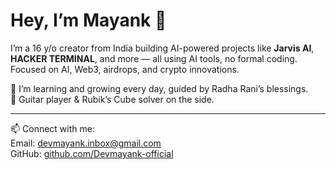 # Hey, I’m Mayank 👋

I’m a 16 y/o creator from India building AI-powered projects like **Jarvis AI**, **HACKER TERMINAL**, and more — all using AI tools, no formal coding.  
Focused on AI, Web3, airdrops, and crypto innovations.  

🌱 I’m learning and growing every day, guided by Radha Rani’s blessings.  
🎸 Guitar player & Rubik’s Cube solver on the side.  

---

📫 Connect with me:  
Email: devmayank.inbox@gmail.com  
GitHub: [github.com/Devmayank-official](https://github.com/Devmayank-official)



